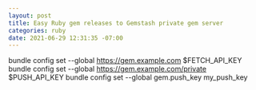 ```yaml
---
layout: post
title: Easy Ruby gem releases to Gemstash private gem server
categories: ruby
date: 2021-06-29 12:31:35 -07:00
---
```

bundle config set --global https://gem.example.com $FETCH_API_KEY
bundle config set --global https://gem.example.com/private $PUSH_API_KEY
bundle config set --global gem.push_key my_push_key